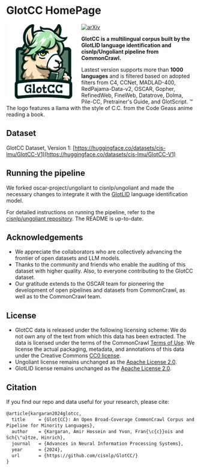 # GlotCC HomePage

<img align="left" src="assets/images/logo.jpg" width="200" height="200" /> 

<a href="https://arxiv.org/abs/2410.xxxxx"><img alt="arXiv" src="https://img.shields.io/badge/arXiv-xxxx.xxxxx-b31b1b.svg"></a>


**GlotCC is a multilingual corpus built by the GlotLID language identification and cisnlp/Ungoliant pipeline from CommonCrawl.** 

Lastest version supports more than **1000 languages** and is filtered based on adopted filters from C4, CCNet, MADLAD-400, RedPajama-Data-v2, OSCAR, Gopher, RefinedWeb, FineWeb, Datatrove, Dolma, Pile-CC, Pretrainer's Guide, and GlotScript. ™ The logo features a llama with the style of C.C. from the Code Geass anime reading a book.

## Dataset 

GlotCC Dataset, Version 1: [https://huggingface.co/datasets/cis-lmu/GlotCC-V1](https://huggingface.co/datasets/cis-lmu/GlotCC-V1)


## Running the pipeline

We forked oscar-project/ungoliant to cisnlp/ungoliant and made the necessary changes to integrate it with the [GlotLID](https://github.com/cisnlp/glotlid) language identification model.

For detailed instructions on running the pipeline, refer to the [cisnlp/ungoliant repository](https://github.com/cisnlp/ungoliant). The README is up-to-date.

## Acknowledgements

- We appreciate the collaborators who are collectively advancing the frontier of open datasets and LLM models.
- Thanks to the community and friends who enable the auditing of this dataset with higher quality. Also, to everyone contributing to the GlotCC dataset.
- Our gratitude extends to the OSCAR team for pioneering the development of open pipelines and datasets from CommonCrawl, as well as to the CommonCrawl team.

## License

- GlotCC data is released under the following licensing scheme: We do not own any of the text from which this data has been extracted. The data is licensed under the terms of the CommonCrawl [Terms of Use](https://commoncrawl.org/terms-of-use). We license the actual packaging, metadata, and annotations of this data under the Creative Commons [CC0 license](https://github.com/cisnlp/GlotCC/blob/main/LICENSE).
- Ungoliant license remains unchanged as the [Apache License 2.0](https://github.com/cisnlp/ungoliant/blob/main/LICENSE).
- GlotLID license remains unchanged as the [Apache License 2.0](https://github.com/cisnlp/GlotLID/blob/main/LICENSE).

## Citation

If you find our repo and data useful for your research, please cite:

```
@article{kargaran2024glotcc,
  title     = {Glot{CC}: An Open Broad-Coverage CommonCrawl Corpus and Pipeline for Minority Languages},
  author    = {Kargaran, Amir Hossein and Yvon, Fran{\c{c}}ois and Sch{\"u}tze, Hinrich},
  journal   = {Advances in Neural Information Processing Systems},
  year      = {2024},
  url       = {https://github.com/cisnlp/GlotCC/}
}
```


